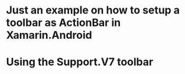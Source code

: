 # Just an example on how to setup a toolbar as ActionBar in Xamarin.Android
# Using the Support.V7 toolbar

